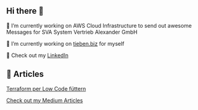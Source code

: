 ## Hi there 👋

🔭 I’m currently working on AWS Cloud Infrastructure to send out awesome Messages for SVA System Vertrieb Alexander GmbH

🌱 I’m currently working on [tieben.biz](https://ftieben.medium.com) for myself

:speech_balloon: Check out my [LinkedIn](https://www.linkedin.com/in/florian-tieben-396988115/)



## :newspaper:	 Articles 
[Terraform per Low Code füttern ](https://www.heise.de/select/ix/2022/10/2215310233256391304)

[Check out my Medium Articles](https://ftieben.medium.com)
